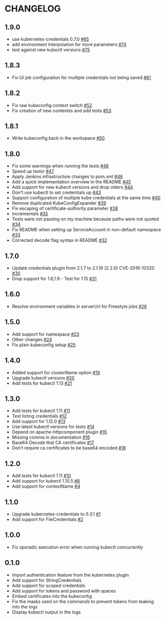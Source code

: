 CHANGELOG
=========

1.9.0
-----
* use kubernetes-credentials 0.7.0 [#65](https://github.com/jenkinsci/kubernetes-cli-plugin/pull/65)
* add environment interpolation for more parameters [#74](https://github.com/jenkinsci/kubernetes-cli-plugin/pull/74)
* test against new kubectl versions [#75](https://github.com/jenkinsci/kubernetes-cli-plugin/pull/75)

1.8.3
-----
* Fix UI job configuration for multiple credentials not being saved [#61](https://github.com/jenkinsci/kubernetes-cli-plugin/pull/61)

1.8.2
-----
* Fix raw kubeconfig context switch [#52](https://github.com/jenkinsci/kubernetes-cli-plugin/pull/52)
* Fix creation of new contextes and add tests [#53](https://github.com/jenkinsci/kubernetes-cli-plugin/pull/53)

1.8.1
-----
* Write kubeconfig back in the workspace [#50](https://github.com/jenkinsci/kubernetes-cli-plugin/pull/50)

1.8.0
-----
* Fix some warnings when running the tests [#48](https://github.com/jenkinsci/kubernetes-cli-plugin/pull/48)
* Speed up testsr [#47](https://github.com/jenkinsci/kubernetes-cli-plugin/pull/47)
* Apply Jenkins infrastructure changes to pom.xml [#46](https://github.com/jenkinsci/kubernetes-cli-plugin/pull/46)
* Add a quick implementation overview in the README [#45](https://github.com/jenkinsci/kubernetes-cli-plugin/pull/45)
* Add support for new kubectl versions and drop olders [#44](https://github.com/jenkinsci/kubernetes-cli-plugin/pull/44)
* Don't use kubectl to set credentials up [#43](https://github.com/jenkinsci/kubernetes-cli-plugin/pull/43)
* Support configuration of multiple kube credentials at the same time [#40](https://github.com/jenkinsci/kubernetes-cli-plugin/pull/40)
* Remove duplicated KubeConfigExpander [#39](https://github.com/jenkinsci/kubernetes-cli-plugin/pull/39)
* Fix escaping of certificate-authority parameter [#38](https://github.com/jenkinsci/kubernetes-cli-plugin/pull/38)
* Incrementals [#35](https://github.com/jenkinsci/kubernetes-cli-plugin/pull/35)
* Tests were not passing on my machine because paths were not quoted [#34](https://github.com/jenkinsci/kubernetes-cli-plugin/pull/34)
* Fix README when setting up ServiceAccount in non-default namespace [#33](https://github.com/jenkinsci/kubernetes-cli-plugin/pull/33)
* Corrected decode flag syntax in README [#32](https://github.com/jenkinsci/kubernetes-cli-plugin/pull/32)

1.7.0
-----
* Update credentials plugin from 2.1.7 to 2.1.19 (2.2.0) CVE-2019-10320 [#30](https://github.com/jenkinsci/kubernetes-cli-plugin/pull/30)
* Drop support for 1.8,1.9 - Test for 1.15 [#31](https://github.com/jenkinsci/kubernetes-cli-plugin/pull/31)

1.6.0
-----
* Resolve environment variables in serverUrl for Freestyle jobs [#26](https://github.com/jenkinsci/kubernetes-cli-plugin/pull/26)

1.5.0
-----
* Add support for namespace [#23](https://github.com/jenkinsci/kubernetes-cli-plugin/pull/23)
* Other changes [#24](https://github.com/jenkinsci/kubernetes-cli-plugin/pull/24)
* Fix plain kubeconfig setup [#25](https://github.com/jenkinsci/kubernetes-cli-plugin/pull/25)

1.4.0
-----
* Added support for clusterName option [#19](https://github.com/jenkinsci/kubernetes-cli-plugin/pull/19)
* Upgrade kubectl versions [#20](https://github.com/jenkinsci/kubernetes-cli-plugin/pull/20)
* Add tests for kubectl 1.13 [#21](https://github.com/jenkinsci/kubernetes-cli-plugin/pull/21)

1.3.0
-----
* Add tests for kubectl 1.11 [#11](https://github.com/jenkinsci/kubernetes-cli-plugin/pull/11)
* Test listing credentials [#12](https://github.com/jenkinsci/kubernetes-cli-plugin/pull/12)
* Add support for 1.12.0 [#13](https://github.com/jenkinsci/kubernetes-cli-plugin/pull/13)
* Use latest kubectl versions for tests [#14](https://github.com/jenkinsci/kubernetes-cli-plugin/pull/14)
* Depend on apache-httpcomponent plugin [#15](https://github.com/jenkinsci/kubernetes-cli-plugin/pull/15)
* Missing comma in documentation [#16](https://github.com/jenkinsci/kubernetes-cli-plugin/pull/16)
* Base64 Decode that CA certificates [#17](https://github.com/jenkinsci/kubernetes-cli-plugin/pull/17)
* Don't require ca certificates to be base64 encoded [#18](https://github.com/jenkinsci/kubernetes-cli-plugin/pull/18)

1.2.0
-----
* Add tests for kubectl 1.11 [#10](https://github.com/jenkinsci/kubernetes-cli-plugin/pull/10)
* Add support for kubectl 1.10.5 [#8](https://github.com/jenkinsci/kubernetes-cli-plugin/pull/8)
* Add support for contextName [#4](https://github.com/jenkinsci/kubernetes-cli-plugin/pull/4)

1.1.0
-----
* Upgrade kubernetes-credentials to 0.3.1 [#1](https://github.com/jenkinsci/kubernetes-cli-plugin/pull/1)
* Add support for FileCredentials [#2](https://github.com/jenkinsci/kubernetes-cli-plugin/pull/2)

1.0.0
-----
* Fix sporadic execution error when running kubectl concurrently

0.1.0
-----
* Import authentication feature from the kubernetes plugin
* Add support for StringCredentials
* Add support for scoped credentials
* Add support for tokens and password with spaces
* Embed certificates into the kubeconfig
* Fix the masks used on the commands to prevent tokens from leaking into the logs
* Display kubectl output in the logs
